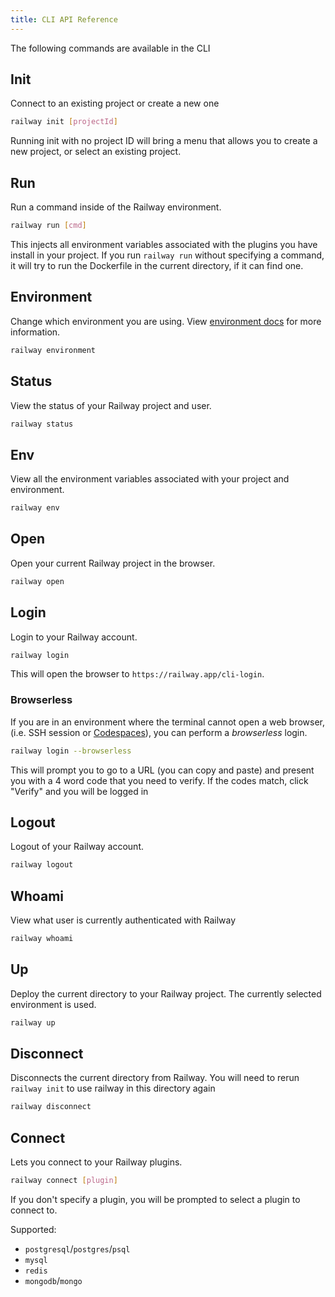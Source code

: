 ```yaml
---
title: CLI API Reference
---
```


The following commands are available in the CLI

## Init

Connect to an existing project or create a new one

```bash
railway init [projectId]
```

Running init with no project ID will bring a menu that allows you to create a
new project, or select an existing project.

## Run

Run a command inside of the Railway environment.

```bash
railway run [cmd]
```

This injects all environment variables associated with the plugins you have
install in your project. If you run `railway run` without specifying a command,
it will try to run the Dockerfile in the current directory, if it can find one.

## Environment

Change which environment you are using. View [environment
docs](/environments) for more information.

```bash
railway environment
```

## Status

View the status of your Railway project and user.

```bash
railway status
```

## Env

View all the environment variables associated with your project and environment.

```bash
railway env
```

## Open

Open your current Railway project in the browser.

```bash
railway open
```

## Login

Login to your Railway account.

```bash
railway login
```

This will open the browser to `https://railway.app/cli-login`.

### Browserless

If you are in an environment where the terminal cannot open a web browser, (i.e.
SSH session or [Codespaces](https://github.com/features/codespaces)), you can perform a _browserless_ login.

```bash
railway login --browserless
```

This will prompt you to go to a URL (you can copy and paste) and present you
with a 4 word code that you need to verify. If the codes match, click "Verify"
and you will be logged in

## Logout

Logout of your Railway account.

```bash
railway logout
```

## Whoami

View what user is currently authenticated with Railway

```bash
railway whoami
```

## Up

Deploy the current directory to your Railway project. The currently selected
environment is used.

```bash
railway up
```

## Disconnect

Disconnects the current directory from Railway. You will need to rerun
`railway init` to use railway in this directory again 

```bash
railway disconnect
```

## Connect

Lets you connect to your Railway plugins. 

```bash
railway connect [plugin]
```

If you don't specify a plugin, you will be prompted to select a plugin to
connect to.

Supported:
- `postgresql`/`postgres`/`psql`
- `mysql`
- `redis`
- `mongodb`/`mongo`
